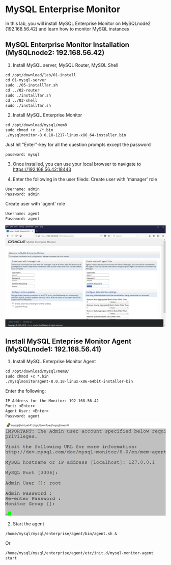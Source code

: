 # MySQL Enterprise Monitor
In this lab, you will install MySQL Enterprise Monitor on MySQLnode2 (192.168.56.42) and learn how to monitor MySQL instances

## MySQL Enterprise Monitor Installation (MySQLnode2: 192.168.56.42)
1. Install MySQL server, MySQL Router, MySQL Shell
```
cd /opt/download/lab/01-install
cd 01-mysql-server
sudo ./05-installTar.sh
cd ../02-router
sudo ./installTar.sh
cd ../03-shell
sudo ./installTar.sh
```

2. Install MySQL Enterprise Monitor
```
cd /opt/download/mysql/mem8
sudo chmod +x ./*.bin
./mysqlmonitor-8.0.18-1217-linux-x86_64-installer.bin
```
Just hit "Enter"-key for all the question prompts except the password
```
password: mysql
```

3. Once installed, you can use your local browser to navigate to https://192.168.56.42:18443

4. Enter the following in the user fileds:
Create user with 'manager' role
```
Username: admin
Password: admin
```
Create user with 'agent' role
```
Username: agent
Password: agent
```

![Monitor](img/MON1.png)

## Install MySQL Enteprise Monitor Agent (MySQLnode1: 192.168.56.41)
1. Install MySQL Enterprise Monitor Agent
```
cd /opt/download/mysql/mem8/
sudo chmod +x *.bin
./mysqlmonitoragent-8.0.18-linux-x86-64bit-installer-bin
```

Enter the following:
```
IP Address for the Monitor: 192.168.56.42
Port: <Enter>
Agent User: <Enter>
Password: agent
```

![Monitor](img/MON2.png)

2. Start the agent
```
/home/mysql/mysql/enterprise/agent/bin/agent.sh &
```
Or
```
/home/mysql/mysql/enterprise/agent/etc/init.d/mysql-monitor-agent start
```


